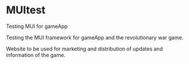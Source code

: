 # MUItest
Testing MUI for gameApp


Testing the MUI framework for gameApp and the revolutionary war game.


Website to be used for marketing and distribution of updates and information of the game.
